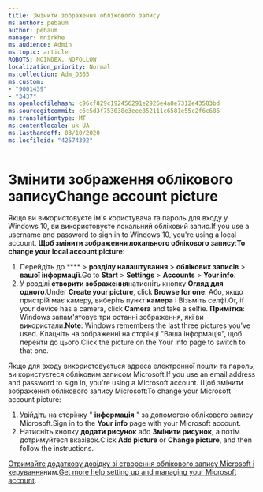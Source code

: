 ```yaml
---
title: Змінити зображення облікового запису
ms.author: pebaum
author: pebaum
manager: mnirkhe
ms.audience: Admin
ms.topic: article
ROBOTS: NOINDEX, NOFOLLOW
localization_priority: Normal
ms.collection: Adm_O365
ms.custom:
- "9001439"
- "3437"
ms.openlocfilehash: c96cf829c192456291e2926e4a8e7312e43583bd
ms.sourcegitcommit: c6c5d3f753038e3eee852111c6581e55c2f6c686
ms.translationtype: MT
ms.contentlocale: uk-UA
ms.lasthandoff: 03/10/2020
ms.locfileid: "42574392"
---
```

# <a name="change-account-picture"></a><span data-ttu-id="02133-102">Змінити зображення облікового запису</span><span class="sxs-lookup"><span data-stu-id="02133-102">Change account picture</span></span>

<span data-ttu-id="02133-103">Якщо ви використовуєте ім'я користувача та пароль для входу у Windows 10, ви використовуєте локальний обліковий запис.</span><span class="sxs-lookup"><span data-stu-id="02133-103">If you use a username and password to sign in to Windows 10, you're using a local account.</span></span> <span data-ttu-id="02133-104">**Щоб змінити зображення локального облікового запису**:</span><span class="sxs-lookup"><span data-stu-id="02133-104">**To change your local account picture**:</span></span>

1. <span data-ttu-id="02133-105">Перейдіть до \*\*\*\* > **розділу налаштування** > **облікових записів** > **вашої інформації**.</span><span class="sxs-lookup"><span data-stu-id="02133-105">Go to **Start** > **Settings** > **Accounts** > **Your info**.</span></span>
2. <span data-ttu-id="02133-106">У розділі **створити зображення**натисніть кнопку **Огляд для одного**.</span><span class="sxs-lookup"><span data-stu-id="02133-106">Under **Create your picture**, click **Browse for one**.</span></span> <span data-ttu-id="02133-107">Або, якщо пристрій має камеру, виберіть пункт **камера** і Візьміть селфі.</span><span class="sxs-lookup"><span data-stu-id="02133-107">Or, if your device has a camera, click **Camera** and take a selfie.</span></span> 
    <span data-ttu-id="02133-108">**Примітка**: Windows запам'ятовує три останні зображення, які ви використали.</span><span class="sxs-lookup"><span data-stu-id="02133-108">**Note**: Windows remembers the last three pictures you've used.</span></span> <span data-ttu-id="02133-109">Клацніть на зображенні на сторінці "Ваша інформація", щоб перейти до цього.</span><span class="sxs-lookup"><span data-stu-id="02133-109">Click the picture on the Your info page to switch to that one.</span></span>

<span data-ttu-id="02133-110">Якщо для входу використовується адреса електронної пошти та пароль, ви користуєтеся обліковим записом Microsoft.</span><span class="sxs-lookup"><span data-stu-id="02133-110">If you use an email address and password to sign in, you're using a Microsoft account.</span></span> <span data-ttu-id="02133-111">Щоб змінити зображення облікового запису Microsoft:</span><span class="sxs-lookup"><span data-stu-id="02133-111">To change your Microsoft account picture:</span></span>

1. <span data-ttu-id="02133-112">Увійдіть на сторінку " **інформація** " за допомогою облікового запису Microsoft.</span><span class="sxs-lookup"><span data-stu-id="02133-112">Sign in to the **Your info** page with your Microsoft account.</span></span>
2. <span data-ttu-id="02133-113">Натисніть кнопку **додати рисунок** або **Змінити рисунок**, а потім дотримуйтеся вказівок.</span><span class="sxs-lookup"><span data-stu-id="02133-113">Click **Add picture** or **Change picture**, and then follow the instructions.</span></span>

<span data-ttu-id="02133-114">[Отримайте додаткову довідку зі створення облікового запису Microsoft і керування](https://support.microsoft.com/products/microsoft-account?category=manage-account)ним.</span><span class="sxs-lookup"><span data-stu-id="02133-114">[Get more help setting up and managing your Microsoft account](https://support.microsoft.com/products/microsoft-account?category=manage-account).</span></span>
